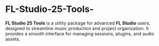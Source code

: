 # FL-Studio-25-Tools-
**FL Studio 25 Tools** is a utility package for advanced **FL Studio** users, designed to streamline music production and project organization. It provides a smooth interface for managing sessions, plugins, and audio assets.
